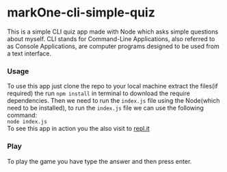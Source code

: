 # markOne-cli-simple-quiz
This is a simple CLI quiz app made with Node which asks simple questions about myself. CLI stands for Command-Line Applications, also referred to as Console Applications, are computer programs designed to be used from a text interface.  

 ### Usage
 To use this app just clone the repo to your local machine extract the files(if required) the run `npm install` in terminal to download the require dependencies. Then we need to run the `index.js` file using the Node(which need to be installed), to run the `index.js` file we can use the following command:  
 ```node index.js```  
 To see this app in action you the also visit to [repl.it](https://repl.it/@theprakashkumar/markOne-cli-simple-quiz?embed=1&output=1)


### Play
To play the game you have type the answer and then press enter.
